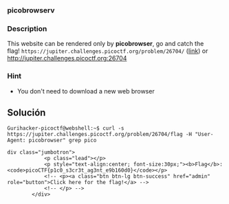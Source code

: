 
### picobrowserv


### Description 
This website can be rendered only by **picobrowser**, go and catch the flag! `https://jupiter.challenges.picoctf.org/problem/26704/` ([link](https://jupiter.challenges.picoctf.org/problem/26704/)) or http://jupiter.challenges.picoctf.org:26704

### Hint

- You don't need to download a new web browser
## Solución 

```
Gurihacker-picoctf@webshell:~$ curl -s https://jupiter.challenges.picoctf.org/problem/26704/flag -H "User-Agent: picobrowser" grep pico

div class="jumbotron">
            <p class="lead"></p>
            <p style="text-align:center; font-size:30px;"><b>Flag</b>: <code>picoCTF{p1c0_s3cr3t_ag3nt_e9b160d0}</code></p>
            <!-- <p><a class="btn btn-lg btn-success" href="admin" role="button">Click here for the flag!</a> -->
            <!-- </p> -->
        </div>
        

```
